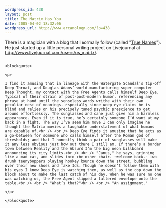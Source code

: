 ```yaml
--- 
wordpress_id: 438
layout: post
title: The Matrix Has You
date: 2005-04-02 18:32:06
wordpress_url: http://www.arcanology.com/?p=438
---
```

<p>
                                                                                                                                                                                                                                                                                                                                                                                                                                                                                                                                                                                                                                                                                                          There is a magician with a blog that I normally follow (called "<a href="http://truenames.blogspot.com">True Names</a>"). He just started up a little personal writing project on Livejournal at <a href="http://www.livejournal.com/users/os_matrix/"> http://www.livejournal.com/users/os_matrix/</a>.
                                                                                                                                                                                                                                                                                                                                                                                                                                                                                                                                                                                                                                                                                                        </p>
                                                                                                                                                                                                                                                                                                                                                                                                                                                                                                                                                                                                                                                                                                        
                                                                                                                                                                                                                                                                                                                                                                                                                                                                                                                                                                                                                                                                                                        <blockquote>
                                                                                                                                                                                                                                                                                                                                                                                                                                                                                                                                                                                                                                                                                                          <p>
                                                                                                                                                                                                                                                                                                                                                                                                                                                                                                                                                                                                                                                                                                            I find it amusing that in lineage with the Watergate Scandal’s tip-off Deep Throat, and Douglas Adams’ world-manufacturing super computer Deep Thought, my contact with the Free Agents calls himself Deep Eye. Typical of their strain of post-post-modern humor, referencing any phrase at hand until the senseless words writhe with their own peculiar nest of meanings. Especially since Deep Eye claims he is blind and relies on his precisely tuned psychic prescience to get around effortlessly. The sunglasses and cane just give him a harmless appearance. Even if it is true, he’s certainly someone I’d want at my back in a fight. The way I’ve seen him move I can only imagine he thought the Matrix movies a laughable understatement of what humans are capable of.<br /> <br /> Deep Eye finds it amusing that he acts as a go-between for someone who calls himself after the Roman god of thresholds; and that I honestly think a pair of sunglasses will make it any less obvious just how out there I still am. If there’s a border town between Reality and the Absurd I’m the big neon billboard announcing its city limits.<br /> <br /> "Janus," he says, grinning like a mad cat, and slides into the other chair. "Welcome back." Two drunk teenyboppers playing hookey bounce down the street, bubbling over their new shoes and fake Ids. Though he doesn’t follow them with his eyes I know Deep Eye is watching them, as well as the cop down the block about to make the last catch of his day. When he was sure no one was watching us, the Free Agent slipped a tattered envelope onto the table.<br /> <br /> "What’s that?"<br /> <br /> "An assignment."
                                                                                                                                                                                                                                                                                                                                                                                                                                                                                                                                                                                                                                                                                                          </p>
                                                                                                                                                                                                                                                                                                                                                                                                                                                                                                                                                                                                                                                                                                        </blockquote>